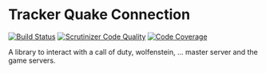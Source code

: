 # Tracker Quake Connection 
[![Build Status](https://travis-ci.com/thunderbug/TrackerQuakeConnection.svg?branch=master)](https://travis-ci.com/thunderbug/TrackerQuakeConnection)
[![Scrutinizer Code Quality](https://scrutinizer-ci.com/g/thunderbug/TrackerQuakeConnection/badges/quality-score.png?b=master)](https://scrutinizer-ci.com/g/thunderbug/TrackerQuakeConnection/?branch=master)
[![Code Coverage](https://scrutinizer-ci.com/g/thunderbug/TrackerQuakeConnection/badges/coverage.png?b=master)](https://scrutinizer-ci.com/g/thunderbug/TrackerQuakeConnection/?branch=master)


A library to interact with a call of duty, wolfenstein, ... master server and the game servers. 
 

